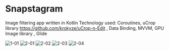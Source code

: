 # Snapstagram
Image filtering app written in Kotlin
Technology used:
Coroutines,
uCrop library https://github.com/krokyze/uCrop-n-Edit ,
Data Binding,
MVVM,
GPU Image library ,
Glide

![1-01](https://user-images.githubusercontent.com/69019613/161382822-9c6b330f-2690-469b-8584-f1c3918d998e.png)
![2-01](https://user-images.githubusercontent.com/69019613/161382837-9feb80d7-9d4e-4571-a557-2a7f52035717.png)
![2-02](https://user-images.githubusercontent.com/69019613/161382843-8671bf6b-1f3e-42b8-bea2-2fc846f0bc9b.png)
![2-03](https://user-images.githubusercontent.com/69019613/161382845-c9dd137a-59a5-4186-b9b2-4df9977e94dc.png)
![2-04](https://user-images.githubusercontent.com/69019613/161382847-f4401920-e538-42a1-b1c3-a310dd2bec47.png)
